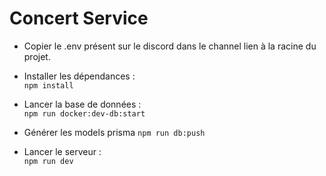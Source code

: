 # Concert Service

- Copier le .env présent sur le discord dans le channel lien à la racine du projet.

- Installer les dépendances :  
```npm install```

- Lancer la base de données :  
```npm run docker:dev-db:start```

- Générer les models prisma
```npm run db:push```

- Lancer le serveur :  
```npm run dev```